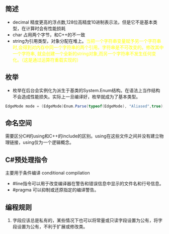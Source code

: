 ## 简述

- decimal 精度更高的浮点数,128位高精度10进制表示法，但是它不是基本类型，在计算时会有性能损耗
- char 占用两个字节，和C++的不一致
- string为引用类型，对象分配在堆上。<font color=yellow>当把一个字符串变量赋予另一个字符串时,会得到对内存中同一个字符串的两个引用。字符串是不可改变的。修改其中一个字符串, 就会创建一个全新的string对象,而另一个字符串不发生任何变化。（这是通过运算符重载实现的）</font>

## 枚举
- 枚举在后台会实例化为派生于基类的System.Enum结构。在语法上当作结构不会造成性能损失。实际上一旦编译好，枚举就成为了基本类型。
````C#
EdgeMode mode = (EdgeMode)Enum.Parse(typeof(EdgeMode), "Aliased",true);
````

## 命名空间
需要区分C#的using和C++的include的区别。using在这些文件之间并没有建立物理链接，using仅为一个逻辑概念。

## C#预处理指令
主要用于条件编译 conditional compilation
- #line指令可以用于改变编译器在警告和错误信息中显示的文件名和行号信息。
- #pragma 可以抑制或还原指定的编译警告。

## 编程规则
1. 字段应该总是私有的，某些情况下也可以将常量或只读字段设置为公有，将字段设置为公有，不利于扩展或修改类。